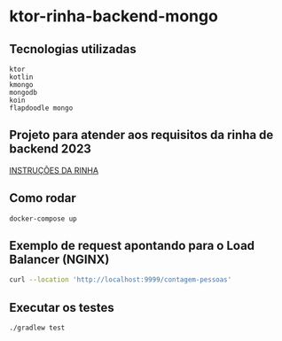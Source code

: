 # ktor-rinha-backend-mongo

## Tecnologias utilizadas
```
ktor
kotlin
kmongo
mongodb
koin
flapdoodle mongo
```

## Projeto para atender aos requisitos da rinha de backend 2023
[INSTRUÇÕES DA RINHA](https://github.com/zanfranceschi/rinha-de-backend-2023-q3/blob/main/INSTRUCOES.md)

## Como rodar 
```
docker-compose up
```

## Exemplo de request apontando para o Load Balancer (NGINX)

```bash
curl --location 'http://localhost:9999/contagem-pessoas'
```

## Executar os testes
```
./gradlew test
```